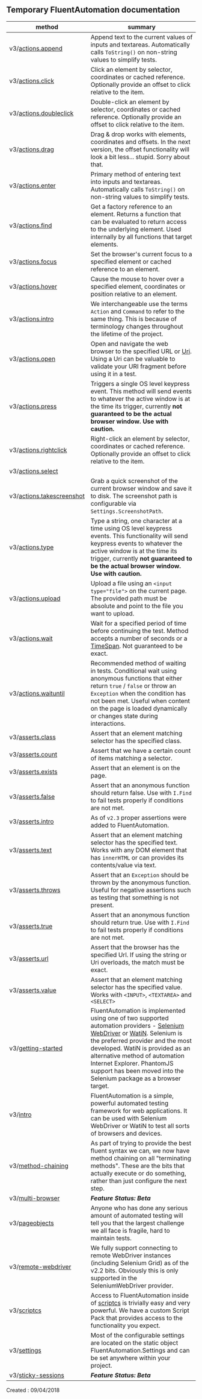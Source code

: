 ## Temporary FluentAutomation documentation

method | summary
--- | ---
v3/[actions.append](actions.append.md)|Append text to the current values of inputs and textareas. Automatically calls <code>ToString()</code> on non-string values to simplify tests.
v3/[actions.click](actions.click.md)|Click an element by selector, coordinates or cached reference. Optionally provide an offset to click relative to the item.
v3/[actions.doubleclick](actions.doubleclick.md)|Double-click an element by selector, coordinates or cached reference. Optionally provide an offset to click relative to the item.
v3/[actions.drag](actions.drag.md)|Drag &amp; drop works with elements, coordinates and offsets. In the next version, the offset functionality will look a bit less... stupid. Sorry about that.
v3/[actions.enter](actions.enter.md)|Primary method of entering text into inputs and textareas. Automatically calls `ToString()` on non-string values to simplify tests.
v3/[actions.find](actions.find.md)|Get a factory reference to an element. Returns a function that can be evaluated to return access to the underlying element. Used internally by all functions that target elements.
v3/[actions.focus](actions.focus.md)|Set the browser's current focus to a specified element or cached reference to an element.
v3/[actions.hover](actions.hover.md)|Cause the mouse to hover over a specified element, coordinates or position relative to an element.
v3/[actions.intro](actions.intro.md)|We interchangeable use the terms `Action` and `Command` to refer to the same thing. This is because of terminology changes throughout the lifetime of the project.
v3/[actions.open](actions.open.md)|Open and navigate the web browser to the specified URL or <a href="http://msdn.microsoft.com/en-us/library/system.uri(v=vs.110).aspx" target="_blank">Uri</a>. Using a Uri can be valuable to validate your URI fragment before using it in a test.
v3/[actions.press](actions.press.md)|Triggers a single OS level keypress event. This method will send events to whatever the active window is at the time its trigger, currently **not guaranteed to be the actual browser window. Use with caution.**
v3/[actions.rightclick](actions.rightclick.md)|Right-click an element by selector, coordinates or cached reference. Optionally provide an offset to click relative to the item.
v3/[actions.select](actions.select.md)|
v3/[actions.takescreenshot](actions.takescreenshot.md)|Grab a quick screenshot of the current browser window and save it to disk. The screenshot path is configurable via `Settings.ScreenshotPath`.
v3/[actions.type](actions.type.md)|Type a string, one character at a time using OS level keypress events. This functionality will send keypress events to whatever the active window is at the time its trigger, currently **not guaranteed to be the actual browser window. Use with caution.**
v3/[actions.upload](actions.upload.md)|Upload a file using an `<input type="file">` on the current page. The provided path must be absolute and point to the file you want to upload.
v3/[actions.wait](actions.wait.md)|Wait for a specified period of time before continuing the test. Method accepts a number of seconds or a <a href="http://msdn.microsoft.com/en-us/library/system.timespan(v=vs.110).aspx" target="_blank">TimeSpan</a>. Not guaranteed to be exact.
v3/[actions.waituntil](actions.waituntil.md)|Recommended method of waiting in tests. Conditional wait using anonymous functions that either return `true` / `false` or throw an `Exception` when the condition has not been met. Useful when content on the page is loaded dynamically or changes state during interactions.
v3/[asserts.class](asserts.class.md)|Assert that an element matching selector has the specified class.
v3/[asserts.count](asserts.count.md)|Assert that we have a certain count of items matching a selector.
v3/[asserts.exists](asserts.exists.md)|Assert that an element is on the page.
v3/[asserts.false](asserts.false.md)|Assert that an anonymous function should return false. Use with `I.Find` to fail tests properly if conditions are not met.
v3/[asserts.intro](asserts.intro.md)|As of `v2.3` proper assertions were added to FluentAutomation.
v3/[asserts.text](asserts.text.md)|Assert that an element matching selector has the specified text. Works with any DOM element that has `innerHTML` or can provides its contents/value via text.
v3/[asserts.throws](asserts.throws.md)|Assert that an `Exception` should be thrown by the anonymous function. Useful for negative assertions such as testing that something is not present.
v3/[asserts.true](asserts.true.md)|Assert that an anonymous function should return true. Use with `I.Find` to fail tests properly if conditions are not met.
v3/[asserts.url](asserts.url.md)|Assert that the browser has the specified Url. If using the string or Uri overloads, the match must be exact.
v3/[asserts.value](asserts.value.md)|Assert that an element matching selector has the specified value. Works with `<INPUT>`, `<TEXTAREA>` and `<SELECT>`
v3/[getting-started](getting-started.md)|FluentAutomation is implemented using one of two supported automation providers - <a href="http://seleniumhq.org" target="_blank">Selenium WebDriver</a> or <a href="http://watin.org" target="_blank">WatiN</a>. Selenium is the preferred provider and the most developed. WatiN is provided as an alternative method of automation Internet Explorer. PhantomJS support has been moved into the Selenium package as a browser target.
v3/[intro](intro.md)|FluentAutomation is a simple, powerful automated testing framework for web applications. It can be used with Selenium WebDriver or WatiN to test all sorts of browsers and devices.
v3/[method-chaining](method-chaining.md)|As part of trying to provide the best fluent syntax we can, we now have method chaining on all "terminating methods". These are the bits that actually execute or do something, rather than just configure the next step.
v3/[multi-browser](multi-browser.md)|**_Feature Status: Beta_**
v3/[pageobjects](pageobjects.md)|Anyone who has done any serious amount of automated testing will tell you that the largest challenge we all face is fragile, hard to maintain tests.
v3/[remote-webdriver](remote-webdriver.md)|We fully support connecting to remote WebDriver instances (including Selenium Grid) as of the v2.2 bits. Obviously this is only supported in the SeleniumWebDriver provider.
v3/[scriptcs](scriptcs.md)|Access to FluentAutomation inside of <a href="http://scriptcs.net/" target="_blank">scriptcs</a> is trivially easy and very powerful. We have a custom Script Pack that provides access to the functionality you expect.
v3/[settings](settings.md)|Most of the configurable settings are located on the static object FluentAutomation.Settings and can be set anywhere within your project.
v3/[sticky-sessions](sticky-sessions.md)|**_Feature Status: Beta_**

Created : 09/04/2018
